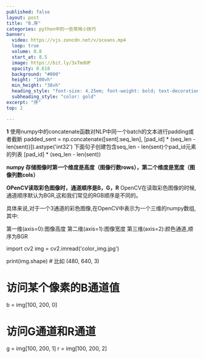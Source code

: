 ```yaml
---
published: false
layout: post
title: "0.序"
categories: python中的一些常用小技巧
banner:
  video: https://vjs.zencdn.net/v/oceans.mp4
  loop: true
  volume: 0.8
  start_at: 8.5
  image: https://bit.ly/3xTmdUP
  opacity: 0.618
  background: "#000"
  height: "100vh"
  min_height: "38vh"
  heading_style: "font-size: 4.25em; font-weight: bold; text-decoration: underline"
  subheading_style: "color: gold"
excerpt: "序"
top: 2

---
```


**1**
使用numpy中的concatenate函数对NLP中同一个batch的文本进行padding或者截断
padded_sent = np.concatenate([sent[:seq_len], [pad_id] * (seq_len - len(sent))]).astype('int32')
下面句子创建包含seq_len - len(sent)个pad_id元素的列表
[pad_id] * (seq_len - len(sent))


**numpy 存储图像时第一个维度是高度（图像行数rows），第二个维度是宽度（图像列数cols）**

**OPenCV读取彩色图像时，通道顺序是B，G，R**
OpenCV在读取彩色图像的时候,通道顺序默认为BGR,这和我们常见的RGB顺序是不同的。

具体来说,对于一个3通道的彩色图像,在OpenCV中表示为一个三维的numpy数组,其中:

第一维(axis=0):图像高度
第二维(axis=1):图像宽度
第三维(axis=2):颜色通道,顺序为BGR

import cv2
img = cv2.imread('color_img.jpg') 

print(img.shape) # 比如 (480, 640, 3)  

# 访问某个像素的B通道值
b = img[100, 200, 0] 

# 访问G通道和R通道 
g = img[100, 200, 1]
r = img[100, 200, 2]